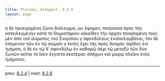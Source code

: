 ```yaml
---
title: Ptolemy, Almagest, 8.2.5
layout: page
---
```


ἡ δὲ προειρημένη ζώνη διάλειμμα, ὡς ἔφαμεν, ποιήσασα πρὸς τὴν κατειλεγμένην κατὰ τὸ Θυμιατήριον κἀκεῖθεν τὴν ἀρχὴν ποιησαμένη τοὺς μὲν ἀπὸ τοῦ σώματος τοῦ Σκορπίου γ σφονδύλους ἐναπολαμβάνει, τὸν δὲ ἑπόμενον τῶν ἐν τῷ σώματι γ ἐκτὸς ἔχει τῆς πρὸς δυσμὰς ἁψῖδος ἑνὶ τμήματι, ὁ δὲ ἐν τῷ δʹ σφονδύλῳ ἐν καθαρῷ ἀέρι τῷ μεταξὺ τῶν δύο ζωνῶν κεῖται τὸ ἴσον ἔγγιστα ἑκατέρας ἀπέχων καὶ μικρῷ πλεῖον ἑνὸς τμήματος. 

---

prev: [8.2.4](../8.2.4/) | next: [8.2.6](../8.2.6/)


